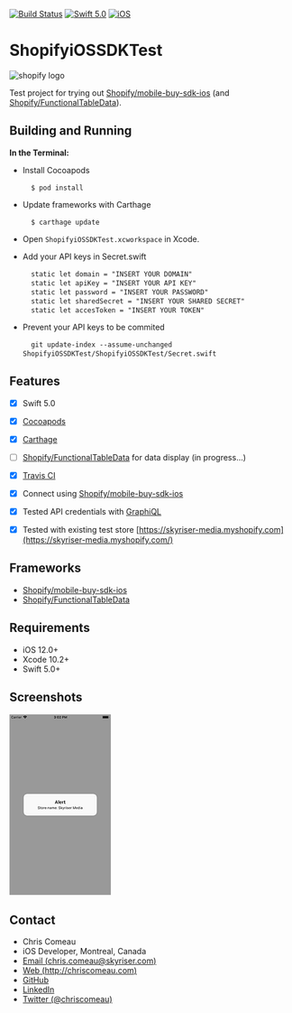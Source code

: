 [![Build Status](https://travis-ci.org/chriscomeau/ShopifyiOSSDKTest.svg?branch=master)](https://travis-ci.org/chriscomeau/ShopifyiOSSDKTest)
[![Swift 5.0](https://img.shields.io/badge/swift-5.0-green.svg?style=flat)](https://developer.apple.com/swift)
[![iOS](https://img.shields.io/badge/platform-iOS-lightgray.svg?style=flat)](https://developer.apple.com/)


# ShopifyiOSSDKTest

![shopify logo](https://github.com/chriscomeau/ShopifyiOSCollections/blob/master/images/shopify-logo.png)

Test project for trying out [Shopify/mobile-buy-sdk-ios](https://github.com/Shopify/mobile-buy-sdk-ios) (and [Shopify/FunctionalTableData](https://github.com/Shopify/FunctionalTableData)).


## Building and Running


**In the Terminal:**


* Install Cocoapods

        $ pod install
        
* Update frameworks with Carthage 
         
        $ carthage update


* Open `ShopifyiOSSDKTest.xcworkspace` in Xcode.
      
* Add your API keys in Secret.swift

        static let domain = "INSERT YOUR DOMAIN"
        static let apiKey = "INSERT YOUR API KEY"
        static let password = "INSERT YOUR PASSWORD"
        static let sharedSecret = "INSERT YOUR SHARED SECRET"
        static let accesToken = "INSERT YOUR TOKEN"


* Prevent your API keys to be commited

        git update-index --assume-unchanged ShopifyiOSSDKTest/ShopifyiOSSDKTest/Secret.swift



## Features

- [x] Swift 5.0
- [x] [Cocoapods](https://cocoapods.org)
- [x] [Carthage](https://github.com/Carthage/Carthage)
- [ ] [Shopify/FunctionalTableData](https://github.com/Shopify/FunctionalTableData) for data display (in progress...)
- [x] [Travis CI](https://travis-ci.org)
- [x] Connect using [Shopify/mobile-buy-sdk-ios](https://github.com/Shopify/mobile-buy-sdk-ios) 
- [x] Tested API credentials with [GraphiQL](https://github.com/graphql/graphiql)
- [x] Tested with existing test store [https://skyriser-media.myshopify.com](https://skyriser-media.myshopify.com/)


## Frameworks

- [Shopify/mobile-buy-sdk-ios](https://github.com/Shopify/mobile-buy-sdk-ios)
- [Shopify/FunctionalTableData](https://github.com/Shopify/FunctionalTableData)
 
## Requirements

- iOS 12.0+ 
- Xcode 10.2+
- Swift 5.0+

## Screenshots

![screenshot 1](https://github.com/chriscomeau/ShopifyiOSSDKTest/blob/master/screenshots/screenshot1.png)



## Contact

* Chris Comeau
* iOS Developer, Montreal, Canada
* [Email (chris.comeau@skyriser.com)](mailto:chris.comeau@skyriser.com)
* [Web (http://chriscomeau.com)](http://chriscomeau.com)
* [GitHub](https://github.com/chriscomeau)
* [LinkedIn](https://www.linkedin.com/in/christiancomeau)
* [Twitter (@chriscomeau)](http://twitter.com/chriscomeau)
